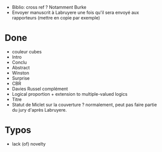 - Biblio: cross ref ? Notamment Burke
- Envoyer manuscrit à Labruyere une fois qu'il sera envoyé aux rapporteurs
  (mettre en copie par exemple)

Done
====
- couleur cubes
- Intro
- Conclu
- Abstract
- Winston
- Surprise
- CBR
- Davies Russel complément
- Logical proportion + extension to multiple-valued logics
- Titre
- Statut de Miclet sur la couverture ? normalement, peut pas faire partie du
  jury d'après Labruyere.




Typos
=====
- lack (of) novelty
